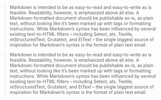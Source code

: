 ﻿
> Markdown is intended to be as easy-to-read and easy-to-write as is feasible.
> Readability, however, is emphasized above all else. A Markdown-formatted document should be publishable
> as-is, as plain text, without looking like it’s been marked up with tags or formatting instructions. While
> Markdown’s syntax has been influenced by several existing text-to-HTML filters – including Setext, atx,
> Textile, reStructuredText, Grutatext, and EtText – the single biggest source of inspiration for Markdown’s
> syntax is the format of plain text email.

>Markdown is intended to be as easy-to-read and easy-to-write as is feasible.
Readability, however, is emphasized above all else. A Markdown-formatted document should be publishable
as-is, as plain text, without looking like it’s been marked up with tags or formatting instructions. While
Markdown’s syntax has been influenced by several existing text-to-HTML filters – including Setext, atx,
Textile, reStructuredText, Grutatext, and EtText – the single biggest source of inspiration for Markdown’s
syntax is the format of plain text email.
